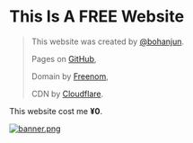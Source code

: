 # This Is A FREE Website

> This website was created by [@bohanjun](https://github.com/bohanjun).
>
> Pages on [GitHub](https://github.com/),
>
> Domain by [Freenom](https://www.freenom.com/),
>
> CDN by [Cloudflare](https://www.cloudflare.com/).

This website cost me **&yen;0**.

[![banner.png](https://s1.ax1x.com/2020/07/21/Uo79hD.png)](https://pisearch.cn/?from=free-site-repo)
